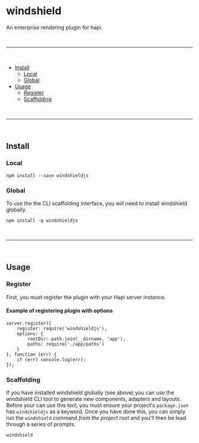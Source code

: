 # windshield

An enterprise rendering plugin for hapi.

<br>

-----

<br>

* [Install](#install)
    - [Local](#local)
    - [Global](#global)
* [Usage](#usage)
    - [Register](#register)
    - [Scaffolding](#scaffolding)

<br>

-----

<br>

## <a name="install"/>Install

### <a name="local"/>Local

    npm install --save windshieldjs

### <a name="global"/>Global

To use the the CLI scaffolding interface, you will need to install windshield globally.

    npm install -g windshieldjs

<br>

-----

<br>

## <a name="usage"/>Usage

### <a name="register"/>Register

First, you must register the plugin with your Hapi server instance.

#### Example of registering plugin with options

    server.register({
        register: require('windshieldjs'),
        options: {
            rootDir: path.join(__dirname, 'app'),
            paths: require('./app/paths')
        }
    }, function (err) {
        if (err) console.log(err);
    });


### <a name="scaffolding"/>Scaffolding

If you have installed windshield globally (see above) you can use the windshield
CLI tool to generate new components, adapters and layouts. Before your can use
this tool, you must ensure your project's `package.json` has `windshieldjs` as a
keyword. Once you have done this, you can simply run the `windshield` command
*from the project root* and you'll then be lead through a series of prompts.

    windshield

<br>
